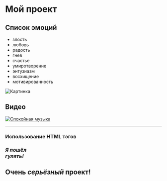 # Мой проект
## Список эмоций
* злость
* любовь
* радость
* гнев
* счастье
* умиротворение
* энтузиазм
* восхищение
* мотивированность

![Картинка](https://avatars.mds.yandex.net/i?id=d4b2857b69f097076fcf8c0e49f0fc40-5463607-images-thumbs&n=13)

## Видео
[![Спокойная музыка](https://avatars.mds.yandex.net/i?id=5e56a3b22d899620442a31b138c68a34-2418036-images-thumbs&n=13)](https://www.youtube.com/watch?v=kUhWprE6nF8)

---
### Использование HTML тэгов
### ***Я пошёл <br> гулять!***

## Очень *серьёзный* проект!